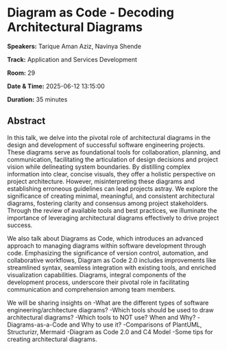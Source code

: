 # Diagram as Code - Decoding Architectural Diagrams

**Speakers:** Tarique Aman Aziz, Navinya Shende
                    
**Track:** Application and Services Development
                    
**Room:** 29
                    
**Date & Time:** 2025-06-12 13:15:00
                    
**Duration:** 35 minutes
                    
## Abstract
                    
In this talk, we delve into the pivotal role of architectural diagrams in the design and development of successful software engineering projects. These diagrams serve as foundational tools for collaboration, planning, and communication, facilitating the articulation of design decisions and project vision while delineating system boundaries. By distilling complex information into clear, concise visuals, they offer a holistic perspective on project architecture. However, misinterpreting these diagrams and establishing erroneous guidelines can lead projects astray. We explore the significance of creating minimal, meaningful, and consistent architectural diagrams, fostering clarity and consensus among project stakeholders. Through the review of available tools and best practices, we illuminate the importance of leveraging architectural diagrams effectively to drive project success.

We also talk about Diagrams as Code, which introduces an advanced approach to managing diagrams within software development through code. Emphasizing the significance of version control, automation, and collaborative workflows, Diagram as Code 2.0 includes improvements like streamlined syntax, seamless integration with existing tools, and enriched visualization capabilities. Diagrams, integral components of the development process, underscore their pivotal role in facilitating communication and comprehension among team members.

We will be sharing insights on 
-What are the different types of software engineering/architecture diagrams? 
-Which tools should be used to draw architectural diagrams? 
-Which tools to NOT use? When and Why? 
-Diagrams-as-a-Code and Why to use it? 
-Comparisons of PlantUML, Structurizr, Mermaid 
-Diagram as Code 2.0 and C4 Model 
-Some tips for creating architectural diagrams.
